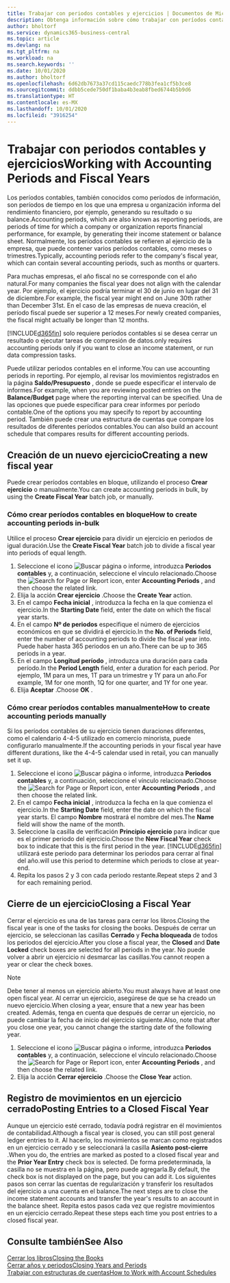```yaml
---
title: Trabajar con periodos contables y ejercicios | Documentos de Microsoft
description: Obtenga información sobre cómo trabajar con períodos contables para definir cuándo empresa elabora los informes de rendimiento financiero.
author: bholtorf
ms.service: dynamics365-business-central
ms.topic: article
ms.devlang: na
ms.tgt_pltfrm: na
ms.workload: na
ms.search.keywords: ''
ms.date: 10/01/2020
ms.author: bholtorf
ms.openlocfilehash: 6d62db7673a37cd115caedc778b3fea1cf5b3ce8
ms.sourcegitcommit: ddbb5cede750df1baba4b3eab8fbed6744b5b9d6
ms.translationtype: HT
ms.contentlocale: es-MX
ms.lasthandoff: 10/01/2020
ms.locfileid: "3916254"
---
```

# <a name="working-with-accounting-periods-and-fiscal-years"></a><span data-ttu-id="c6d1e-103">Trabajar con periodos contables y ejercicios</span><span class="sxs-lookup"><span data-stu-id="c6d1e-103">Working with Accounting Periods and Fiscal Years</span></span>

<span data-ttu-id="c6d1e-104">Los períodos contables, también conocidos como períodos de información, son períodos de tiempo en los que una empresa u organización informa del rendimiento financiero, por ejemplo, generando su resultado o su balance.</span><span class="sxs-lookup"><span data-stu-id="c6d1e-104">Accounting periods, which are also known as reporting periods, are periods of time for which a company or organization reports financial performance, for example, by generating their income statement or balance sheet.</span></span> <span data-ttu-id="c6d1e-105">Normalmente, los períodos contables se refieren al ejercicio de la empresa, que puede contener varios períodos contables, como meses o trimestres.</span><span class="sxs-lookup"><span data-stu-id="c6d1e-105">Typically, accounting periods refer to the company's fiscal year, which can contain several accounting periods, such as months or quarters.</span></span>

<span data-ttu-id="c6d1e-106">Para muchas empresas, el año fiscal no se corresponde con el año natural.</span><span class="sxs-lookup"><span data-stu-id="c6d1e-106">For many companies the fiscal year does not align with the calendar year.</span></span> <span data-ttu-id="c6d1e-107">Por ejemplo, el ejercicio podría terminar el 30 de junio en lugar del 31 de diciembre.</span><span class="sxs-lookup"><span data-stu-id="c6d1e-107">For example, the fiscal year might end on June 30th rather than December 31st.</span></span> <span data-ttu-id="c6d1e-108">En el caso de las empresas de nueva creación, el período fiscal puede ser superior a 12 meses.</span><span class="sxs-lookup"><span data-stu-id="c6d1e-108">For newly created companies, the fiscal might actually be longer than 12 months.</span></span>  

[!INCLUDE[d365fin](includes/d365fin_md.md)] <span data-ttu-id="c6d1e-109">solo requiere períodos contables si se desea cerrar un resultado o ejecutar tareas de compresión de datos.</span><span class="sxs-lookup"><span data-stu-id="c6d1e-109">only requires accounting periods only if you want to close an income statement, or run data compression tasks.</span></span> 

<span data-ttu-id="c6d1e-110">Puede utilizar periodos contables en el informe.</span><span class="sxs-lookup"><span data-stu-id="c6d1e-110">You can use accounting periods in reporting.</span></span> <span data-ttu-id="c6d1e-111">Por ejemplo, al revisar los movimientos registrados en la página **Saldo/Presupuesto** , donde se puede especificar el intervalo de informes.</span><span class="sxs-lookup"><span data-stu-id="c6d1e-111">For example, when you are reviewing posted entries on the **Balance/Budget** page where the reporting interval can be specified.</span></span> <span data-ttu-id="c6d1e-112">Una de las opciones que puede especificar para crear informes por período contable.</span><span class="sxs-lookup"><span data-stu-id="c6d1e-112">One of the options you may specify to report by accounting period.</span></span> <span data-ttu-id="c6d1e-113">También puede crear una estructura de cuentas que compare los resultados de diferentes períodos contables.</span><span class="sxs-lookup"><span data-stu-id="c6d1e-113">You can also build an account schedule that compares results for different accounting periods.</span></span>

## <a name="creating-a-new-fiscal-year"></a><span data-ttu-id="c6d1e-114">Creación de un nuevo ejercicio</span><span class="sxs-lookup"><span data-stu-id="c6d1e-114">Creating a new fiscal year</span></span>

<span data-ttu-id="c6d1e-115">Puede crear períodos contables en bloque, utilizando el proceso **Crear ejercicio** o manualmente.</span><span class="sxs-lookup"><span data-stu-id="c6d1e-115">You can create accounting periods in bulk, by using the **Create Fiscal Year** batch job, or manually.</span></span>

### <a name="how-to-create-accounting-periods-in-bulk"></a><span data-ttu-id="c6d1e-116">Cómo crear períodos contables en bloque</span><span class="sxs-lookup"><span data-stu-id="c6d1e-116">How to create accounting periods in-bulk</span></span>

<span data-ttu-id="c6d1e-117">Utilice el proceso **Crear ejercicio** para dividir un ejercicio en periodos de igual duración.</span><span class="sxs-lookup"><span data-stu-id="c6d1e-117">Use the **Create Fiscal Year** batch job to divide a fiscal year into periods of equal length.</span></span>  

1. <span data-ttu-id="c6d1e-118">Seleccione el icono ![Buscar página o informe](media/ui-search/search_small.png "Icono Buscar página o informe"), introduzca **Periodos contables** y, a continuación, seleccione el vínculo relacionado.</span><span class="sxs-lookup"><span data-stu-id="c6d1e-118">Choose the ![Search for Page or Report](media/ui-search/search_small.png "Search for Page or Report icon") icon, enter **Accounting Periods** , and then choose the related link.</span></span>  
2. <span data-ttu-id="c6d1e-119">Elija la acción **Crear ejercicio** .</span><span class="sxs-lookup"><span data-stu-id="c6d1e-119">Choose the **Create Year** action.</span></span>  <!--What about the Scheduling option? Should we mention that? There's also the Report Output Type field...-->
3. <span data-ttu-id="c6d1e-120">En el campo **Fecha inicial** , introduzca la fecha en la que comienza el ejercicio.</span><span class="sxs-lookup"><span data-stu-id="c6d1e-120">In the **Starting Date** field, enter the date on which the fiscal year starts.</span></span>  
4. <span data-ttu-id="c6d1e-121">En el campo **Nº de periodos** especifique el número de ejercicios económicos en que se dividirá el ejercicio.</span><span class="sxs-lookup"><span data-stu-id="c6d1e-121">In the **No. of Periods** field, enter the number of accounting periods to divide the fiscal year into.</span></span> <span data-ttu-id="c6d1e-122">Puede haber hasta 365 periodos en un año.</span><span class="sxs-lookup"><span data-stu-id="c6d1e-122">There can be up to 365 periods in a year.</span></span>  
5. <span data-ttu-id="c6d1e-123">En el campo **Longitud período** , introduzca una duración para cada período.</span><span class="sxs-lookup"><span data-stu-id="c6d1e-123">In the **Period Length** field, enter a duration for each period.</span></span> <span data-ttu-id="c6d1e-124">Por ejemplo, 1M para un mes, 1T para un trimestre y 1Y para un año.</span><span class="sxs-lookup"><span data-stu-id="c6d1e-124">For example, 1M for one month, 1Q for one quarter, and 1Y for one year.</span></span>  
6. <span data-ttu-id="c6d1e-125">Elija **Aceptar** .</span><span class="sxs-lookup"><span data-stu-id="c6d1e-125">Choose **OK** .</span></span>  

### <a name="how-to-create-accounting-periods-manually"></a><span data-ttu-id="c6d1e-126">Cómo crear períodos contables manualmente</span><span class="sxs-lookup"><span data-stu-id="c6d1e-126">How to create accounting periods manually</span></span>

<span data-ttu-id="c6d1e-127">Si los períodos contables de su ejercicio tienen duraciones diferentes, como el calendario 4-4-5 utilizado en comercio minorista, puede configurarlo manualmente.</span><span class="sxs-lookup"><span data-stu-id="c6d1e-127">If the accounting periods in your fiscal year have different durations, like the 4-4-5 calendar used in retail, you can manually set it up.</span></span>  
  
1. <span data-ttu-id="c6d1e-128">Seleccione el icono ![Buscar página o informe](media/ui-search/search_small.png "Icono Buscar página o informe"), introduzca **Periodos contables** y, a continuación, seleccione el vínculo relacionado.</span><span class="sxs-lookup"><span data-stu-id="c6d1e-128">Choose the ![Search for Page or Report](media/ui-search/search_small.png "Search for Page or Report icon") icon, enter **Accounting Periods** , and then choose the related link.</span></span>  
2. <span data-ttu-id="c6d1e-129">En el campo **Fecha inicial** , introduzca la fecha en la que comienza el ejercicio.</span><span class="sxs-lookup"><span data-stu-id="c6d1e-129">In the **Starting Date** field, enter the date on which the fiscal year starts.</span></span> <span data-ttu-id="c6d1e-130">El campo **Nombre** mostrará el nombre del mes.</span><span class="sxs-lookup"><span data-stu-id="c6d1e-130">The **Name** field will show the name of the month.</span></span>  
3. <span data-ttu-id="c6d1e-131">Seleccione la casilla de verificación **Principio ejercicio** para indicar que es el primer periodo del ejercicio.</span><span class="sxs-lookup"><span data-stu-id="c6d1e-131">Choose the **New Fiscal Year** check box to indicate that this is the first period in the year.</span></span> [!INCLUDE[d365fin](includes/d365fin_md.md)] <span data-ttu-id="c6d1e-132">utilizará este periodo para determinar los periodos para cerrar al final del año.</span><span class="sxs-lookup"><span data-stu-id="c6d1e-132">will use this period to determine which periods to close at year-end.</span></span>
4. <span data-ttu-id="c6d1e-133">Repita los pasos 2 y 3 con cada periodo restante.</span><span class="sxs-lookup"><span data-stu-id="c6d1e-133">Repeat steps 2 and 3 for each remaining period.</span></span>  

## <a name="closing-a-fiscal-year"></a><span data-ttu-id="c6d1e-134">Cierre de un ejercicio</span><span class="sxs-lookup"><span data-stu-id="c6d1e-134">Closing a Fiscal Year</span></span>

<span data-ttu-id="c6d1e-135">Cerrar el ejercicio es una de las tareas para cerrar los libros.</span><span class="sxs-lookup"><span data-stu-id="c6d1e-135">Closing the fiscal year is one of the tasks for closing the books.</span></span> <span data-ttu-id="c6d1e-136">Después de cerrar un ejercicio, se seleccionan las casillas **Cerrado** y **Fecha bloqueada** de todos los periodos del ejercicio.</span><span class="sxs-lookup"><span data-stu-id="c6d1e-136">After you close a fiscal year, the **Closed** and **Date Locked** check boxes are selected for all periods in the year.</span></span> <span data-ttu-id="c6d1e-137">No puede volver a abrir un ejercicio ni desmarcar las casillas.</span><span class="sxs-lookup"><span data-stu-id="c6d1e-137">You cannot reopen a year or clear the check boxes.</span></span>

> [!NOTE]  
> <span data-ttu-id="c6d1e-138">Debe tener al menos un ejercicio abierto.</span><span class="sxs-lookup"><span data-stu-id="c6d1e-138">You must always have at least one open fiscal year.</span></span> <span data-ttu-id="c6d1e-139">Al cerrar un ejercicio, asegúrese de que se ha creado un nuevo ejercicio.</span><span class="sxs-lookup"><span data-stu-id="c6d1e-139">When closing a year, ensure that a new year has been created.</span></span> <span data-ttu-id="c6d1e-140">Además, tenga en cuenta que después de cerrar un ejercicio, no puede cambiar la fecha de inicio del ejercicio siguiente.</span><span class="sxs-lookup"><span data-stu-id="c6d1e-140">Also, note that after you close one year, you cannot change the starting date of the following year.</span></span>

1. <span data-ttu-id="c6d1e-141">Seleccione el icono ![Buscar página o informe](media/ui-search/search_small.png "Icono Buscar página o informe"), introduzca **Periodos contables** y, a continuación, seleccione el vínculo relacionado.</span><span class="sxs-lookup"><span data-stu-id="c6d1e-141">Choose the ![Search for Page or Report](media/ui-search/search_small.png "Search for Page or Report icon") icon, enter **Accounting Periods** , and then choose the related link.</span></span>  
2. <span data-ttu-id="c6d1e-142">Elija la acción **Cerrar ejercicio** .</span><span class="sxs-lookup"><span data-stu-id="c6d1e-142">Choose the **Close Year** action.</span></span>  

## <a name="posting-entries-to-a-closed-fiscal-year"></a><span data-ttu-id="c6d1e-143">Registro de movimientos en un ejercicio cerrado</span><span class="sxs-lookup"><span data-stu-id="c6d1e-143">Posting Entries to a Closed Fiscal Year</span></span>

<span data-ttu-id="c6d1e-144">Aunque un ejercicio esté cerrado, todavía podrá registrar en él movimientos de contabilidad.</span><span class="sxs-lookup"><span data-stu-id="c6d1e-144">Although a fiscal year is closed, you can still post general ledger entries to it.</span></span> <span data-ttu-id="c6d1e-145">Al hacerlo, los movimientos se marcan como registrados en un ejercicio cerrado y se seleccionará la casilla **Asiento post-cierre** .</span><span class="sxs-lookup"><span data-stu-id="c6d1e-145">When you do, the entries are marked as posted to a closed fiscal year and the **Prior Year Entry** check box is selected.</span></span> <span data-ttu-id="c6d1e-146">De forma predeterminada, la casilla no se muestra en la página, pero puede agregarla.</span><span class="sxs-lookup"><span data-stu-id="c6d1e-146">By default, the check box is not displayed on the page, but you can add it.</span></span> <span data-ttu-id="c6d1e-147">Los siguientes pasos son cerrar las cuentas de regularización y transferir los resultados del ejercicio a una cuenta en el balance.</span><span class="sxs-lookup"><span data-stu-id="c6d1e-147">The next steps are to close the income statement accounts and transfer the year's results to an account in the balance sheet.</span></span> <span data-ttu-id="c6d1e-148">Repita estos pasos cada vez que registre movimientos en un ejercicio cerrado.</span><span class="sxs-lookup"><span data-stu-id="c6d1e-148">Repeat these steps each time you post entries to a closed fiscal year.</span></span>

## <a name="see-also"></a><span data-ttu-id="c6d1e-149">Consulte también</span><span class="sxs-lookup"><span data-stu-id="c6d1e-149">See Also</span></span>

[<span data-ttu-id="c6d1e-150">Cerrar los libros</span><span class="sxs-lookup"><span data-stu-id="c6d1e-150">Closing the Books</span></span>](year-close-books.md)  
[<span data-ttu-id="c6d1e-151">Cerrar años y periodos</span><span class="sxs-lookup"><span data-stu-id="c6d1e-151">Closing Years and Periods</span></span>](year-close-years-periods.md)  
[<span data-ttu-id="c6d1e-152">Trabajar con estructuras de cuentas</span><span class="sxs-lookup"><span data-stu-id="c6d1e-152">How to Work with Account Schedules</span></span>](bi-how-work-account-schedule.md)  
